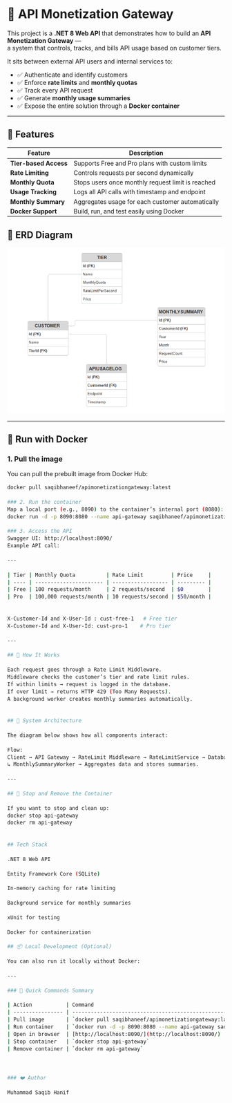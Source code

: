 ﻿# 🧩 API Monetization Gateway

This project is a **.NET 8 Web API** that demonstrates how to build an **API Monetization Gateway** —  
a system that controls, tracks, and bills API usage based on customer tiers.

It sits between external API users and internal services to:
- ✅ Authenticate and identify customers  
- ✅ Enforce **rate limits** and **monthly quotas**  
- ✅ Track every API request  
- ✅ Generate **monthly usage summaries**  
- ✅ Expose the entire solution through a **Docker container**

---

## 🧱 Features

| Feature | Description |
|----------|-------------|
| **Tier-based Access** | Supports Free and Pro plans with custom limits |
| **Rate Limiting** | Controls requests per second dynamically |
| **Monthly Quota** | Stops users once monthly request limit is reached |
| **Usage Tracking** | Logs all API calls with timestamp and endpoint |
| **Monthly Summary** | Aggregates usage for each customer automatically |
| **Docker Support** | Build, run, and test easily using Docker |

## 🧱 ERD Diagram
![ERD Diagram](./Others/ErdDiagram.png)

---

## 🐳 Run with Docker

### 1. Pull the image
You can pull the prebuilt image from Docker Hub:
```bash
docker pull saqibhaneef/apimonetizationgateway:latest

###	2. Run the container
Map a local port (e.g., 8090) to the container’s internal port (8080):
docker run -d -p 8090:8080 --name api-gateway saqibhaneef/apimonetizationgateway:latest

### 3. Access the API
Swagger UI: http://localhost:8090/
Example API call:

---

| Tier | Monthly Quota          | Rate Limit         | Price     |
| ---- | ---------------------- | ------------------ | --------- |
| Free | 100 requests/month     | 2 requests/second  | $0        |
| Pro  | 100,000 requests/month | 10 requests/second | $50/month |


X-Customer-Id and X-User-Id : cust-free-1   # Free tier
X-Customer-Id and X-User-Id: cust-pro-1    # Pro tier

---

## 🧠 How It Works

Each request goes through a Rate Limit Middleware.
Middleware checks the customer’s tier and rate limit rules.
If within limits → request is logged in the database.
If over limit → returns HTTP 429 (Too Many Requests).
A background worker creates monthly summaries automatically.


## 🧭 System Architecture

The diagram below shows how all components interact:

Flow:
Client → API Gateway → RateLimit Middleware → RateLimitService → Database
↳ MonthlySummaryWorker → Aggregates data and stores summaries.

---

## 🧹 Stop and Remove the Container

If you want to stop and clean up:
docker stop api-gateway
docker rm api-gateway


## Tech Stack

.NET 8 Web API

Entity Framework Core (SQLite)

In-memory caching for rate limiting

Background service for monthly summaries

xUnit for testing

Docker for containerization

## 📦 Local Development (Optional)

You can also run it locally without Docker:

---

### 🧾 Quick Commands Summary

| Action           | Command                                                                                  |
| ---------------- | ---------------------------------------------------------------------------------------- |
| Pull image       | `docker pull saqibhaneef/apimonetizationgateway:latest`                                   |
| Run container    | `docker run -d -p 8090:8080 --name api-gateway saqibhaneef/apimonetizationgateway:latest` |
| Open in browser  | [http://localhost:8090/](http://localhost:8090/)                           |
| Stop container   | `docker stop api-gateway`                                                                |
| Remove container | `docker rm api-gateway`                                                                  |



### ❤️ Author

Muhammad Saqib Hanif
